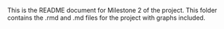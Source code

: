 This is the README document for Milestone 2 of the project. This folder contains the .rmd and .md files for the project with graphs included.
